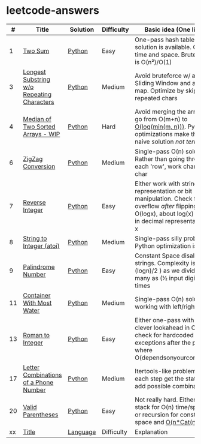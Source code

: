# leetcode-answers

| # | Title | Solution | Difficulty | Basic idea (One line) |
|---| ----- | -------- | ---------- | --------------------- |
| 1 | [Two Sum](https://leetcode.com/problems/two-sum/) | [Python](https://github.com/tpaschalis/qa/tree/dev/q1-100/1) | Easy | One-pass hash table solution is available. O(n) in time and space. Bruteforce is  O(n²)/O(1) |
| 3 | [Longest Substring w/o Repeating Characters](https://leetcode.com/problems/longest-substring-without-repeating-characters) | [Python](https://github.com/tpaschalis/qa/tree/dev/q1-100/3) | Medium | Avoid bruteforce w/ a Sliding Window and a Hash map. Optimize by skipping repeated chars |
| 4 | [Median of Two Sorted Arrays - WIP](https://leetcode.com/problems/median-of-two-sorted-arrays) | [Python](https://github.com/tpaschalis/qa/tree/dev/q1-100/4) | Hard | Avoid merging the arrays to go from O(m+n) to [O(log(min(m, n)))](https://medium.com/@hazemu/finding-the-median-of-2-sorted-arrays-in-logarithmic-time-1d3f2ecbeb46). Python optimizations make the naive solution *not terrible*. |
| 6  | [ZigZag Conversion](https://leetcode.com/problems/zigzag-conversion/) | [Python](https://github.com/tpaschalis/qa/tree/dev/q1-100/xx)  | Medium  | Single-pass O(n) solution. Rather than going through each 'row', work char-by-char |
| 7 | [Reverse Integer](https://leetcode.com/problems/reverse-integer) | [Python](https://github.com/tpaschalis/qa/tree/dev/q1-100/7) | Easy | Either work with string representation or bit manipulation. Check for overflow *after* flipping. O(logx), about log(x) digits in decimal representation of x |
| 8 | [String to Integer (atoi)](https://leetcode.com/problems/string-to-integer-atoi/)   | [Python](https://github.com/tpaschalis/qa/tree/dev/q1-100/8)  | Medium  | Single-pass silly problem. Python optimization is fast |
| 9 | [Palindrome Number](https://leetcode.com/problems/palindrome-number/)   | [Python](https://github.com/tpaschalis/qa/tree/dev/q1-100/9)  | Easy  | Constant Space disallows strings. Complexity is O( (logn)/2 ) as we divide as many as (½ input digits) times |
| 11 | [Container With Most Water](https://leetcode.com/problems/container-with-most-water/submissions/)   | [Python](https://github.com/tpaschalis/qa/tree/dev/q1-100/11)  | Medium  | Single-pass O(n) solution, working with left/right pairs |
| 13 | [Roman to Integer](https://leetcode.com/problems/roman-to-integer/) | [Python](https://github.com/tpaschalis/qa/tree/dev/q1-100/13) | Easy | Either one-pass with some clever lookahead in O(n), or check for hardcoded exceptions after the pass where O(dependsonyourcompiler). |
| 17 | [Letter Combinations of a Phone Number](https://leetcode.com/problems/letter-combinations-of-a-phone-number/)   | [Python](https://github.com/tpaschalis/qa/tree/dev/q1-100/17)  | Medium | Itertools-like problem, at each step get the state and add possible combinations |
| 20 | [Valid Parentheses](https://leetcode.com/problems/valid-parentheses/)   | [Python](https://github.com/tpaschalis/qa/tree/dev/q1-100/20)  | Easy | Not really hard. Either use stack for O(n) time/space, or recursion for constant space and [O(n*Cat(n))](https://en.wikipedia.org/wiki/Catalan_number) time |
|  xx  | [Title]()   | [Language](https://github.com/tpaschalis/qa/tree/dev/q1-100/xx)  | Difficulty  | Explanation |
